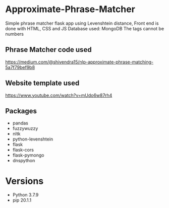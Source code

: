 # Approximate-Phrase-Matcher
Simple phrase matcher flask app using Levenshtein distance, Front end is done with HTML, CSS and JS
Database used: MongoDB
The tags cannot be numbers

## Phrase Matcher code used
https://medium.com/@shivendra15/nlp-approximate-phrase-matching-5a7f79bef9b8

## Website template used
https://www.youtube.com/watch?v=mUdo6w87rh4

## Packages
* pandas 
* fuzzywuzzy 
* nltk 
* python-levenshtein 
* flask
* flask-cors 
* flask-pymongo 
* dnspython 

# Versions
* Python 3.7.9
* pip 20.1.1
